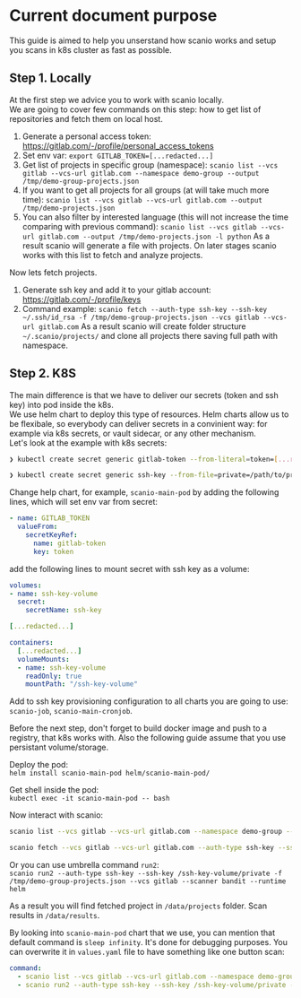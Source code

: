 # Current document purpose
This guide is aimed to help you unserstand how scanio works and setup you scans in k8s cluster as fast as possible.

## Step 1. Locally
At the first step we advice you to work with scanio locally.  
We are going to cover few commands on this step: how to get list of repositories and fetch them on local host.
1. Generate a personal access token: https://gitlab.com/-/profile/personal_access_tokens
2. Set env var: `export GITLAB_TOKEN=[...redacted...]`
3. Get list of projects in specific group (namespace): `scanio list --vcs gitlab --vcs-url gitlab.com --namespace demo-group --output /tmp/demo-group-projects.json`
4. If you want to get all projects for all groups (at will take much more time): `scanio list --vcs gitlab --vcs-url gitlab.com --output /tmp/demo-projects.json`
5. You can also filter by interested language (this will not increase the time comparing with previous command): `scanio list --vcs gitlab --vcs-url gitlab.com --output /tmp/demo-projects.json -l python`
As a result scanio will generate a file with projects. On later stages scanio works with this list to fetch and analyze projects.  
  
Now lets fetch projects.
1. Generate ssh key and add it to your gitlab account: https://gitlab.com/-/profile/keys
2. Command example: `scanio fetch --auth-type ssh-key --ssh-key ~/.ssh/id_rsa -f /tmp/demo-group-projects.json --vcs gitlab --vcs-url gitlab.com`
As a result scanio will create folder structure `~/.scanio/projects/` and clone all projects there saving full path with namespace.

## Step 2. K8S
The main difference is that we have to deliver our secrets (token and ssh key) into pod inside the k8s.  
We use helm chart to deploy this type of resources. Helm charts allow us to be flexibale, so everybody can deliver secrets in a convinient way: for example via k8s secrets, or vault sidecar, or any other mechanism.  
Let's look at the example with k8s secrets:
```bash
❯ kubectl create secret generic gitlab-token --from-literal=token=[...redacted...]

❯ kubectl create secret generic ssh-key --from-file=private=/path/to/private_key --from-file=public=/path/to/public_key
```
Change help chart, for example, `scanio-main-pod` by adding the following lines, which will set env var from secret:
```yaml
- name: GITLAB_TOKEN
  valueFrom:
    secretKeyRef:
      name: gitlab-token
      key: token
```
add the following lines to mount secret with ssh key as a volume:
```yaml
volumes:
- name: ssh-key-volume
  secret:
    secretName: ssh-key

[...redacted...]

containers:
  [...redacted...]
  volumeMounts:
  - name: ssh-key-volume
    readOnly: true
    mountPath: "/ssh-key-volume"
```

Add to ssh key provisioning configuration to all charts you are going to use: `scanio-job`, `scanio-main-cronjob`.

Before the next step, don't forget to build docker image and push to a registry, that k8s works with. Also the following guide assume that you use persistant volume/storage.

Deploy the pod:  
`helm install scanio-main-pod helm/scanio-main-pod/`

Get shell inside the pod:  
`kubectl exec -it scanio-main-pod -- bash`

Now interact with scanio:  
```bash
scanio list --vcs gitlab --vcs-url gitlab.com --namespace demo-group --output /tmp/demo-group-projects.json

scanio fetch --vcs gitlab --vcs-url gitlab.com --auth-type ssh-key --ssh-key /ssh-key-volume/private -f /tmp/demo-group-projects.json
```

Or you can use umbrella command `run2`:  
`scanio run2 --auth-type ssh-key --ssh-key /ssh-key-volume/private -f /tmp/demo-group-projects.json --vcs gitlab --scanner bandit --runtime helm`

As a result you will find fetched project in `/data/projects` folder. Scan results in `/data/results`.

By looking into `scanio-main-pod` chart that we use, you can mention that default command is `sleep infinity`. It's done for debugging purposes. You can overwrite it in `values.yaml` file to have something like one button scan:
```yaml
command:
  - scanio list --vcs gitlab --vcs-url gitlab.com --namespace demo-group --output /tmp/demo-group-projects.json
  - scanio run2 --auth-type ssh-key --ssh-key /ssh-key-volume/private -f /tmp/demo-group-projects.json --vcs gitlab --scanner bandit --runtime helm
```
